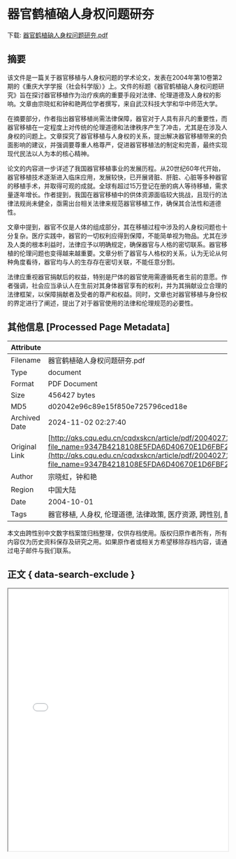 # 器官鹤植硇人身权问题研夯

<!-- tcd_download_link -->
下载: [器官鹤植硇人身权问题研夯.pdf](器官鹤植硇人身权问题研夯.pdf)
<!-- tcd_download_link_end -->

## 摘要

<!-- tcd_abstract -->
该文件是一篇关于器官移植与人身权问题的学术论文，发表在2004年第10卷第2期的《重庆大学学报（社会科学版）》上。文件的标题《器官鹤植硇人身权问题研究》旨在探讨器官移植作为治疗疾病的重要手段对法律、伦理道德及人身权的影响。文章由宗晓虹和钟和艳两位学者撰写，来自武汉科技大学和华中师范大学。

在摘要部分，作者指出器官移植尚需法律保障，器官对于人具有非凡的重要性，而器官移植在一定程度上对传统的伦理道德和法律秩序产生了冲击，尤其是在涉及人身权的问题上。文章探究了器官移植与人身权的关系，提出解决器官移植带来的负面影响的建议，并强调要尊重人格尊严，促进器官移植法的制定和完善，最终实现现代民法以人为本的核心精神。

论文的内容进一步详述了我国器官移植事业的发展历程。从20世纪60年代开始，器官移植技术逐渐进入临床应用，发展较快，已开展肾脏、肝脏、心脏等多种器官的移植手术，并取得可观的成就。全球有超过15万登记在册的病人等待移植，需求量逐年增长。作者提到，我国在器官移植中的供体资源面临较大挑战，且现行的法律法规尚未健全，亟需出台相关法律来规范器官移植工作，确保其合法性和道德性。

文章中提到，器官不仅是人体的组成部分，其在移植过程中涉及的人身权问题也十分复杂。医疗实践中，器官的一切权利应得到保障，不能简单视为物品。尤其在涉及人类的根本利益时，法律应予以明确规定，确保器官与人格的密切联系。器官移植的伦理问题也变得越来越重要。文章分析了器官与人格权的关系，认为无论从何种角度看待，器官均与人的生存存在密切关联，不能任意分割。

法律应重视器官捐献后的权益，特别是尸体的器官使用需遵循死者生前的意愿。作者强调，社会应当承认人在生前对其身体器官享有的权利，并为其捐献设立合理的法律框架，以保障捐献者及受者的尊严和权益。同时，文章也对器官移植与身份权的界定进行了阐述，提出了对于器官使用的法律和伦理规范的必要性。

<!-- tcd_abstract_end -->

## 其他信息 [Processed Page Metadata]

| Attribute       | Value                                  |
|-----------------|----------------------------------------|
| Filename        | 器官鹤植硇人身权问题研夯.pdf                             |
| Type            | document                                 |
| Format          | PDF Document                               |
| Size            | 456427 bytes                           |
| MD5             | d02042e96c89e15f850e725796ced18e                                  |
| Archived Date   | 2024-11-02 02:27:40                             |
| Original Link   | [http://qks.cqu.edu.cn/cqdxskcn/article/pdf/20040272?file_name=9347B4218108E5FDA6D40670E1D6FBF20B9B3DF9C0814475DD16262FCA08DA64888F932C7E1367962A1ED64C4F0C09F125211744E5489522&open_type=self](http://qks.cqu.edu.cn/cqdxskcn/article/pdf/20040272?file_name=9347B4218108E5FDA6D40670E1D6FBF20B9B3DF9C0814475DD16262FCA08DA64888F932C7E1367962A1ED64C4F0C09F125211744E5489522&open_type=self)                         |
| Author          | 宗晓虹，钟和艳                               |
| Region          | 中国大陆                               |
| Date            | 2004-10-01                                 |
| Tags            | 器官移植, 人身权, 伦理道德, 法律政策, 医疗资源, 跨性别, 酷儿                                 |

本文由跨性别中文数字档案馆归档整理，仅供存档使用。版权归原作者所有，所有内容仅为历史资料保存及研究之用。如果原作者或相关方希望移除存档内容，请通过电子邮件与我们联系。

## 正文 { data-search-exclude }

<!-- tcd_main_text -->
<iframe src="../器官鹤植硇人身权问题研夯.pdf" width="100%" height="600px">
    <p>无法显示PDF，请下载查看。</p>
</iframe>
<!-- tcd_main_text_end -->

